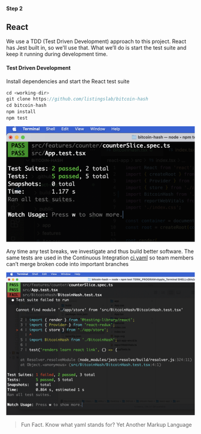 #### Step 2
## React

We use a TDD (Test Driven Development) approach to this project. React has Jest built in, so we'll use that. What we’ll do is start the test suite and keep it running during development time. 

#### Test Driven Development

Install dependencies and start the React test suite

```javascript
cd <working-dir>
git clone https://github.com/listingslab/bitcoin-hash
cd bitcoin-hash
npm install
npm test
```

![alt text](../png/test-driven-developemnt.png "TDD")

Any time any test breaks, we investigate and thus build better software. The same tests are used in the Continuous Integration [ci.yaml](https://github.com/listingslab/bitcoin-hash/blob/master/.github/workflows/ci.yml) so team members can’t merge broken code into important branches

![alt text](../png/test-driven-developemnt-fail.png "TDD")

> Fun Fact. Know what yaml stands for? Yet Another Markup Language